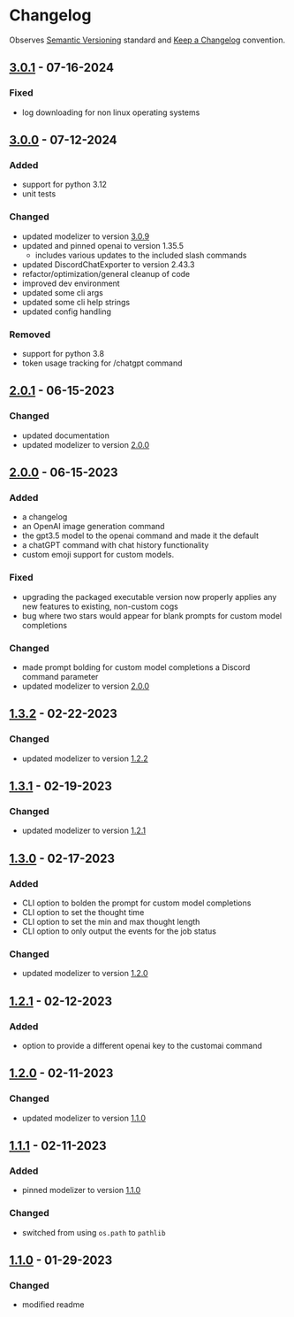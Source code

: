 # Changelog

Observes [Semantic Versioning](https://semver.org/spec/v2.0.0.html) standard and [Keep a Changelog](https://keepachangelog.com/en/1.0.0/) convention.

## [3.0.1] - 07-16-2024

### Fixed

- log downloading for non linux operating systems


## [3.0.0] - 07-12-2024

### Added

- support for python 3.12
- unit tests

### Changed

- updated modelizer to version [3.0.9](https://github.com/A-Baji/discordAI-modelizer/releases/tag/3.0.9)
- updated and pinned openai to version 1.35.5
  -  includes various updates to the included slash commands
- updated DiscordChatExporter to version 2.43.3
- refactor/optimization/general cleanup of code
- improved dev environment
- updated some cli args
- updated some cli help strings
- updated config handling

### Removed

- support for python 3.8
- token usage tracking for /chatgpt command

## [2.0.1] - 06-15-2023

### Changed

- updated documentation
- updated modelizer to version [2.0.0](https://github.com/A-Baji/discordAI-modelizer/releases/tag/2.0.1)

## [2.0.0] - 06-15-2023

### Added

- a changelog
- an OpenAI image generation command
- the gpt3.5 model to the openai command and made it the default
- a chatGPT command with chat history functionality
- custom emoji support for custom models.

### Fixed

- upgrading the packaged executable version now properly applies any new features to existing, non-custom cogs
- bug where two stars would appear for blank prompts for custom model completions

### Changed

- made prompt bolding for custom model completions a Discord command parameter
- updated modelizer to version [2.0.0](https://github.com/A-Baji/discordAI-modelizer/releases/tag/2.0.0)

## [1.3.2] - 02-22-2023

### Changed

- updated modelizer to version [1.2.2](https://github.com/A-Baji/discordAI-modelizer/releases/tag/1.2.2)

## [1.3.1] - 02-19-2023

### Changed

- updated modelizer to version [1.2.1](https://github.com/A-Baji/discordAI-modelizer/releases/tag/1.2.1)

## [1.3.0] - 02-17-2023

### Added

- CLI option to bolden the prompt for custom model completions
- CLI option to set the thought time
- CLI option to set the min and max thought length
- CLI option to only output the events for the job status

### Changed

- updated modelizer to version [1.2.0](https://github.com/A-Baji/discordAI-modelizer/releases/tag/1.2.0)

## [1.2.1] - 02-12-2023

### Added

- option to provide a different openai key to the customai command

## [1.2.0] - 02-11-2023

### Changed

- updated modelizer to version [1.1.0](https://github.com/A-Baji/discordAI-modelizer/releases/tag/1.1.0)

## [1.1.1] - 02-11-2023

### Added

- pinned modelizer to version [1.1.0](https://github.com/A-Baji/discordAI-modelizer/releases/tag/1.0.1)

### Changed

- switched from using `os.path` to `pathlib`

## [1.1.0] - 01-29-2023

### Changed

- modified readme

[3.0.1]: https://github.com/A-Baji/discordAI/compare/3.0.0...3.0.1
[3.0.0]: https://github.com/A-Baji/discordAI/compare/2.0.1...3.0.0
[2.0.1]: https://github.com/A-Baji/discordAI/compare/1.3.2...2.0.1
[2.0.0]: https://github.com/A-Baji/discordAI/compare/1.3.2...2.0.0
[1.3.2]: https://github.com/A-Baji/discordAI/compare/1.3.1...1.3.2
[1.3.1]: https://github.com/A-Baji/discordAI/compare/1.3.0...1.3.1
[1.3.0]: https://github.com/A-Baji/discordAI/compare/1.2.1...1.3.0
[1.2.1]: https://github.com/A-Baji/discordAI/compare/1.2.0...1.2.1
[1.2.0]: https://github.com/A-Baji/discordAI/compare/1.1.1...1.2.0
[1.1.1]: https://github.com/A-Baji/discordAI/compare/1.1.0...1.1.1
[1.1.0]: https://github.com/A-Baji/discordAI/compare/1.0.0...1.1.0